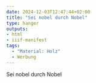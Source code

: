 ```yaml
---
date: 2024-12-03T12:47:44+02:00
title: "Sei nobel durch Nobel"
type: hanger
outputs:
- html
- iiif-manifest
tags:
  - "Material: Holz"
  - Werbung
---
```

Sei nobel durch Nobel

